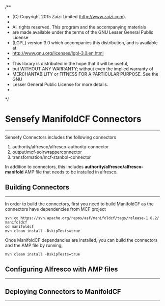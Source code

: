 /**
* (C) Copyright 2015 Zaizi Limited (http://www.zaizi.com). 
* 
* All rights reserved.  This program and the accompanying materials
* are made available under the terms of the GNU Lesser General Public License
* (LGPL) version 3.0 which accompanies this distribution, and is available at
* http://www.gnu.org/licenses/lgpl-3.0.en.html
*
* This library is distributed in the hope that it will be useful,
* but WITHOUT ANY WARRANTY; without even the implied warranty of
* MERCHANTABILITY or FITNESS FOR A PARTICULAR PURPOSE. See the GNU
* Lesser General Public License for more details.
*
*/

# Sensefy ManifoldCF Connectors
---

Sensefy Connectors includes the following connectors

1. authority/alfresco/alfresco-authority-connector
2. output/mcf-solrwrapperconnector
3. transformation/mcf-stanbol-connector

In addition to connectors, this includes **authority/alfresco/alfresco-manifold** AMP file that needs to be installed in alfresco. 


## Building Connectors
---
In order to build the connectors, first you need to build ManifoldCF as the connectors have dependencies from MCF project

```
svn co https://svn.apache.org/repos/asf/manifoldcf/tags/release-1.8.2/ manifoldcf
cd manifoldcf
mvn clean install -DskipTests=true
```

Once ManifoldCF dependancies are installed, you can build the connectors and the AMP file by running,

```
mvn clean install -DskipTests=true
```

## Configuring Alfresco with AMP files
---

## Deploying Connectors to ManifoldCF
---